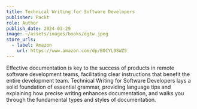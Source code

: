 ```yaml
---
title: Technical Writing for Software Developers
publisher: Packt
role: Author
publish_date: 2024-03-29
image: ~/assets/images/books/dgtw.jpeg
store_urls:
  - label: Amazon
    url: https://www.amazon.com/dp/B0CYL9SWZ5
---
```


Effective documentation is key to the success of products in remote software development teams, facilitating clear instructions that benefit the entire development team. Technical Writing for Software Developers lays a solid foundation of essential grammar, providing language tips and explaining how precise writing enhances documentation, and walks you through the fundamental types and styles of documentation.